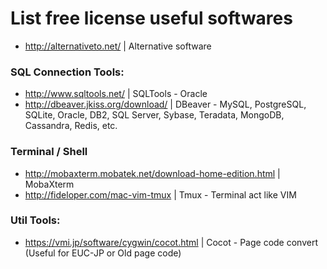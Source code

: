 # List free license useful softwares

- http://alternativeto.net/ | Alternative software

### SQL Connection Tools:
- http://www.sqltools.net/ | SQLTools - Oracle
- http://dbeaver.jkiss.org/download/ | DBeaver - MySQL, PostgreSQL, SQLite, Oracle, DB2, SQL Server, Sybase, Teradata, MongoDB, Cassandra, Redis, etc.

### Terminal / Shell
- http://mobaxterm.mobatek.net/download-home-edition.html | MobaXterm
- http://fideloper.com/mac-vim-tmux | Tmux - Terminal act like VIM

### Util Tools:
- https://vmi.jp/software/cygwin/cocot.html | Cocot - Page code convert (Useful for EUC-JP or Old page code)
